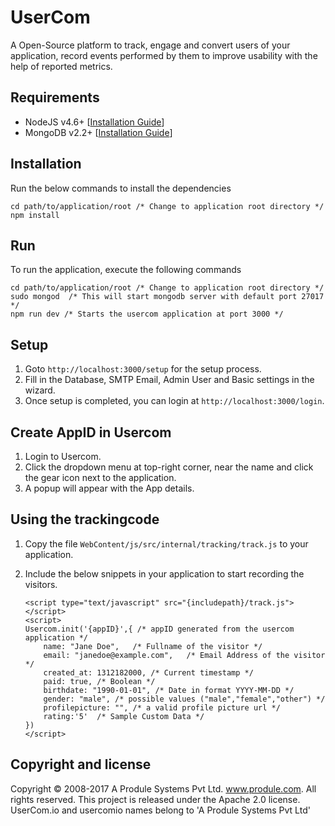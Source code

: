 # UserCom
A Open-Source platform to track, engage and convert users of your application, record events performed by them to improve usability with the help of reported metrics.

## Requirements
 - NodeJS v4.6+ [[Installation Guide](https://nodejs.org/en/download/package-manager/)]
 - MongoDB v2.2+ [[Installation Guide](https://docs.mongodb.com/manual/installation/)]
 
## Installation
Run the below commands to install the dependencies
```
cd path/to/application/root /* Change to application root directory */
npm install
```

## Run
To run the application, execute the following commands
```
cd path/to/application/root /* Change to application root directory */
sudo mongod  /* This will start mongodb server with default port 27017 */
npm run dev /* Starts the usercom application at port 3000 */
```

## Setup
1. Goto `http://localhost:3000/setup` for the setup process.
2. Fill in the Database, SMTP Email, Admin User and Basic settings in the wizard.
3. Once setup is completed, you can login at `http://localhost:3000/login`.

## Create AppID in Usercom
1. Login to Usercom.
2. Click the dropdown menu at top-right corner, near the name and click the gear icon next to the application.
3. A popup will appear with the App details.

## Using the trackingcode
1. Copy the file `WebContent/js/src/internal/tracking/track.js` to your application.
2. Include the below snippets in your application to start recording the visitors.
    
    ```
    <script type="text/javascript" src="{includepath}/track.js"></script>
    <script>
    Usercom.init('{appID}',{ /* appID generated from the usercom application */
        name: "Jane Doe",   /* Fullname of the visitor */
        email: "janedoe@example.com",   /* Email Address of the visitor */
        created_at: 1312182000, /* Current timestamp */
        paid: true, /* Boolean */
        birthdate: "1990-01-01", /* Date in format YYYY-MM-DD */
        gender: "male", /* possible values ("male","female","other") */
        profilepicture: "", /* a valid profile picture url */
        rating:'5'  /* Sample Custom Data */
    })
    </script>
    ```
    
## Copyright and license

Copyright © 2008-2017 A Produle Systems Pvt Ltd. www.produle.com. All rights reserved. This project is released under the Apache 2.0 license. UserCom.io and usercomio names belong to 'A Produle Systems Pvt Ltd'
